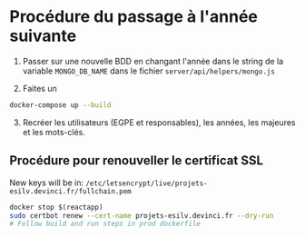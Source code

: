 # Procédure du passage à l'année suivante

1. Passer sur une nouvelle BDD en changant l'année dans le string de la variable `MONGO_DB_NAME` dans le fichier `server/api/helpers/mongo.js`

2. Faites un

```bash
docker-compose up --build
```

3. Recréer les utilisateurs (EGPE et responsables), les années, les majeures et les mots-clés.




## Procédure pour renouveller le certificat SSL
New keys will be in: ``/etc/letsencrypt/live/projets-esilv.devinci.fr/fullchain.pem``

```bash
docker stop $(reactapp)
sudo certbot renew --cert-name projets-esilv.devinci.fr --dry-run
# Follow build and run steps in prod dockerfile
```